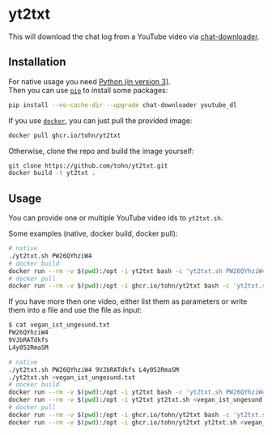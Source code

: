 # yt2txt

This will download the chat log from a YouTube video via
[chat-downloader][cd].

## Installation

For native usage you need [Python (in version 3)][python].  
Then you can use [`pip`][pip] to install some packages:

```bash
pip install --no-cache-dir --upgrade chat-downloader youtube_dl
```

If you use [`docker`][docker], you can just pull the provided image:

```bash
docker pull ghcr.io/tohn/yt2txt
```

Otherwise, clone the repo and build the image yourself:

```bash
git clone https://github.com/tohn/yt2txt.git
docker build -t yt2txt .
```

## Usage

You can provide one or multiple YouTube video ids to `yt2txt.sh`.

Some examples (native, docker build, docker pull):

```bash
# native
./yt2txt.sh PW26QYhziW4
# docker build
docker run --rm -v $(pwd):/opt -i yt2txt bash -c 'yt2txt.sh PW26QYhziW4'
# docker pull
docker run --rm -v $(pwd):/opt -i ghcr.io/tohn/yt2txt bash -c 'yt2txt.sh PW26QYhziW4'
```

If you have more then one video, either list them as parameters or write
them into a file and use the file as input:

```bash
$ cat vegan_ist_ungesund.txt
PW26QYhziW4
9VJbRATdkfs
L4y052RmaSM
```

```bash
# native
./yt2txt.sh PW26QYhziW4 9VJbRATdkfs L4y052RmaSM
./yt2txt.sh <vegan_ist_ungesund.txt
# docker build
docker run --rm -v $(pwd):/opt -i yt2txt bash -c 'yt2txt.sh PW26QYhziW4 9VJbRATdkfs L4y052RmaSM'
docker run --rm -v $(pwd):/opt -i yt2txt yt2txt.sh <vegan_ist_ungesund.txt
# docker pull
docker run --rm -v $(pwd):/opt -i ghcr.io/tohn/yt2txt bash -c 'yt2txt.sh PW26QYhziW4 9VJbRATdkfs L4y052RmaSM'
docker run --rm -v $(pwd):/opt -i ghcr.io/tohn/yt2txt yt2txt.sh <vegan_ist_ungesund.txt
```

[cd]: https://github.com/xenova/chat-downloader
[python]: https://www.python.org
[pip]: https://pypi.org/project/pip/
[docker]: https://www.docker.com
